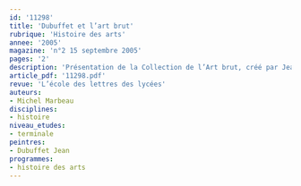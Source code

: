 ```yaml
---
id: '11298'
title: 'Dubuffet et l’art brut'
rubrique: 'Histoire des arts'
annee: '2005'
magazine: 'n°2 15 septembre 2005'
pages: '2'
description: 'Présentation de la Collection de l’Art brut, créé par Jean Dubuffet.'
article_pdf: '11298.pdf'
revue: 'L’école des lettres des lycées'
auteurs:
- Michel Marbeau
disciplines:
- histoire
niveau_etudes:
- terminale
peintres:
- Dubuffet Jean
programmes:
- histoire des arts
---
```

